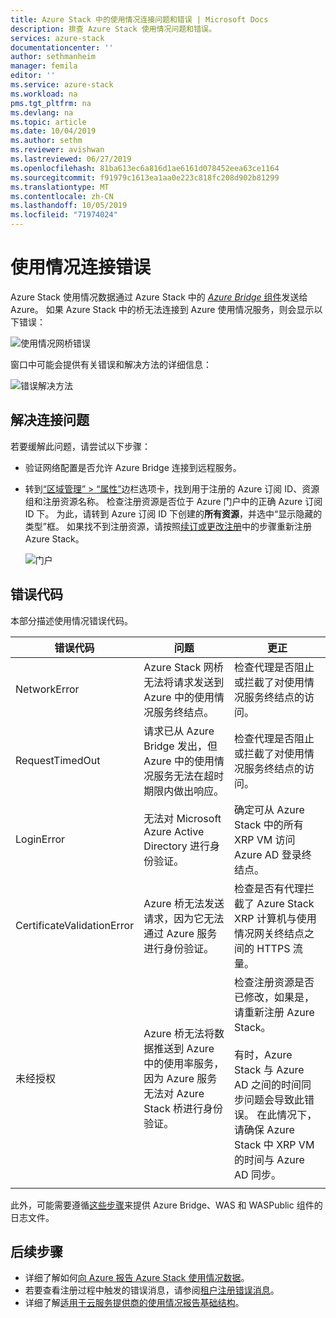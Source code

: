 ```yaml
---
title: Azure Stack 中的使用情况连接问题和错误 | Microsoft Docs
description: 排查 Azure Stack 使用情况问题和错误。
services: azure-stack
documentationcenter: ''
author: sethmanheim
manager: femila
editor: ''
ms.service: azure-stack
ms.workload: na
pms.tgt_pltfrm: na
ms.devlang: na
ms.topic: article
ms.date: 10/04/2019
ms.author: sethm
ms.reviewer: avishwan
ms.lastreviewed: 06/27/2019
ms.openlocfilehash: 81ba613ec6a816d1ae6161d078452eea63ce1164
ms.sourcegitcommit: f91979c1613ea1aa0e223c818fc208d902b81299
ms.translationtype: MT
ms.contentlocale: zh-CN
ms.lasthandoff: 10/05/2019
ms.locfileid: "71974024"
---
```

# <a name="usage-connectivity-errors"></a>使用情况连接错误

Azure Stack 使用情况数据通过 Azure Stack 中的 [*Azure Bridge* 组件](azure-stack-usage-reporting.md)发送给 Azure。 如果 Azure Stack 中的桥无法连接到 Azure 使用情况服务，则会显示以下错误：

![使用情况网桥错误](media/azure-stack-usage-issues/usageerror2.png)

窗口中可能会提供有关错误和解决方法的详细信息：

![错误解决方法](media/azure-stack-usage-issues/usageerror3.png)

## <a name="resolve-connectivity-issues"></a>解决连接问题

若要缓解此问题，请尝试以下步骤：

- 验证网络配置是否允许 Azure Bridge 连接到远程服务。

- 转到[“区域管理” > “属性”](azure-stack-registration.md#verify-azure-stack-registration)边栏选项卡，找到用于注册的 Azure 订阅 ID、资源组和注册资源名称。 检查注册资源是否位于 Azure 门户中的正确 Azure 订阅 ID 下。 为此，请转到 Azure 订阅 ID 下创建的**所有资源**，并选中“显示隐藏的类型”框。 如果找不到注册资源，请按照[续订或更改注册](azure-stack-registration.md#renew-or-change-registration)中的步骤重新注册 Azure Stack。

  ![门户](media/azure-stack-usage-issues/stackres.png)

## <a name="error-codes"></a>错误代码

本部分描述使用情况错误代码。

| 错误代码                 | 问题                                                                                                                                             | 更正                                                                                                                                                                                                                                                                                        |
|----------------------------|---------------------------------------------------------------------------------------------------------------------------------------------------|----------------------------------------------------------------------------------------------------------------------------------------------------------------------------------------------------------------------------------------------------------------------------------------------------|
| NetworkError               | Azure Stack 网桥无法将请求发送到 Azure 中的使用情况服务终结点。                                                            | 检查代理是否阻止或拦截了对使用情况服务终结点的访问。                                                                                                                                                                                                             |
| RequestTimedOut            | 请求已从 Azure Bridge 发出，但 Azure 中的使用情况服务无法在超时期限内做出响应。                             | 检查代理是否阻止或拦截了对使用情况服务终结点的访问。                                                                                                                                                                                                                        |
| LoginError                 | 无法对 Microsoft Azure Active Directory 进行身份验证。                                                                                                             | 确定可从 Azure Stack 中的所有 XRP VM 访问 Azure AD 登录终结点。                                                                                                                                                                                                                     |
| CertificateValidationError | Azure 桥无法发送请求，因为它无法通过 Azure 服务进行身份验证。                                    | 检查是否有代理拦截了 Azure Stack XRP 计算机与使用情况网关终结点之间的 HTTPS 流量。                                                                                                                                                                                      |
| 未经授权               | Azure 桥无法将数据推送到 Azure 中的使用率服务，因为 Azure 服务无法对 Azure Stack 桥进行身份验证。 | 检查注册资源是否已修改，如果是，请重新注册 Azure Stack。 <br><br> 有时，Azure Stack 与 Azure AD 之间的时间同步问题会导致此错误。 在此情况下，请确保 Azure Stack 中 XRP VM 的时间与 Azure AD 同步。 |
|                            |                                                                                                                                                   |                                                                                                                                                                                                                                                                                                    |

此外，可能需要遵循[这些步骤](azure-stack-configure-on-demand-diagnostic-log-collection.md#using-pep-to-collect-diagnostic-logs)来提供 Azure Bridge、WAS 和 WASPublic 组件的日志文件。

## <a name="next-steps"></a>后续步骤

- 详细了解如何[向 Azure 报告 Azure Stack 使用情况数据](azure-stack-usage-reporting.md)。
- 若要查看注册过程中触发的错误消息，请参阅[租户注册错误消息](azure-stack-registration-errors.md)。
- 详细了解[适用于云服务提供商的使用情况报告基础结构](azure-stack-csp-ref-infrastructure.md)。

